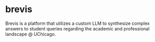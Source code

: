# brevis
Brevis is a platform that utilizes a custom LLM to synthesize complex answers to student queries regarding the academic and professional landscape @ UChicago. 
